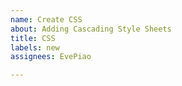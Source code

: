 ```yaml
---
name: Create CSS
about: Adding Cascading Style Sheets
title: CSS
labels: new
assignees: EvePiao

---
```



